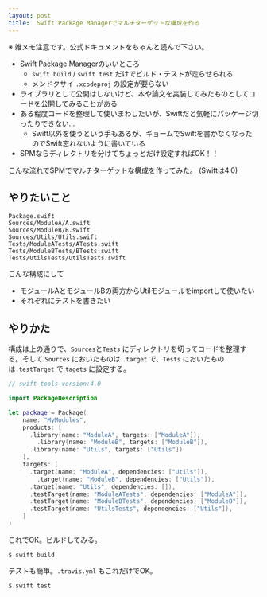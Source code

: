 ```yaml
---
layout: post
title:  Swift Package Managerでマルチターゲットな構成を作る
---
```



※ 雑メモ注意です。公式ドキュメントをちゃんと読んで下さい。

+ Swift Package Managerのいいところ
    +  `swift build` / `swift test` だけでビルド・テストが走らせられる
    + メンドクサイ `.xcodeproj` の設定が要らない
+ ライブラリとして公開はしないけど、本や論文を実装してみたものとしてコードを公開してみることがある
+ ある程度コードを整理して使いまわしたいが、Swiftだと気軽にパッケージ切ったりできない…
    +  Swift以外を使うという手もあるが、ギョームでSwiftを書かなくなったのでSwift忘れないように書いている
+ SPMならディレクトリを分けてちょっとだけ設定すればOK！！


こんな流れでSPMでマルチターゲットな構成を作ってみた。
(Swiftは4.0)

## やりたいこと

```
Package.swift
Sources/ModuleA/A.swift
Sources/ModuleB/B.swift
Sources/Utils/Utils.swift
Tests/ModuleATests/ATests.swift
Tests/ModuleBTests/BTests.swift
Tests/UtilsTests/UtilsTests.swift
```

こんな構成にして

+ モジュールAとモジュールBの両方からUtilモジュールをimportして使いたい
+ それぞれにテストを書きたい

## やりかた

構成は上の通りで、`Sources`と`Tests` にディレクトリを切ってコードを整理する。そして `Sources` においたものは `.target` で、`Tests` においたものは`.testTarget` で `tagets` に設定する。

```swift
// swift-tools-version:4.0

import PackageDescription

let package = Package(
    name: "MyModules",
    products: [
      .library(name: "ModuleA", targets: ["ModuleA"]),
		.library(name: "ModuleB", targets: ["ModuleB"]),
      .library(name: "Utils", targets: ["Utils"])
    ],
    targets: [
      .target(name: "ModuleA", dependencies: ["Utils"]),
		.target(name: "ModuleB", dependencies: ["Utils"]),
      .target(name: "Utils", dependencies: []),
      .testTarget(name: "ModuleATests", dependencies: ["ModuleA"]),
      .testTarget(name: "ModuleBTests", dependencies: ["ModuleB"]),
      .testTarget(name: "UtilsTests", dependencies: ["Utils"]),
    ]
)
```


これでOK。ビルドしてみる。

```
$ swift build
```

テストも簡単。`.travis.yml` もこれだけでOK。

```
$ swift test
```

